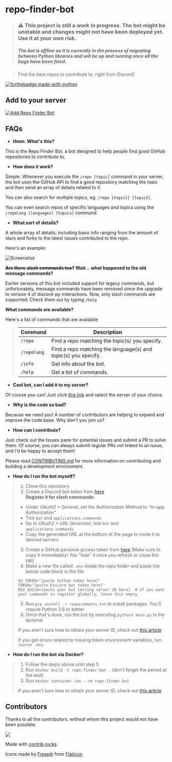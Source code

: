 <!-- markdownlint-disable-file MD029 MD033 MD040 -->
# repo-finder-bot

> ### ⚠️ This project is still a work in progress. The bot might be unstable and changes might not have been deployed yet. Use it at your own risk.
> ##### The bot is offline as it is currently in the process of migrating between Python libraries and will be up and running once all the bugs have been fixed.

> Find the best repos to contribute to, right from Discord!

[![forthebadge made-with-python](http://ForTheBadge.com/images/badges/made-with-python.svg)](https://www.python.org/)

## Add to your server

[![Add Repo Finder Bot](https://img.shields.io/badge/-Add%20Repo%20Finder%20Bot-141B2E?style=for-the-badge&logo=discord)](https://discord.com/api/oauth2/authorize?client_id=772682311346159616&permissions=2147871808&scope=bot%20applications.commands)

## FAQs

- **Hmm. What's this?**

This is the Repo Finder Bot, a bot designed to help people find good GitHub repositories to contribute to.

- **How does it work?**

Simple. Whenever you execute the `/repo [topic]` command in your server, the bot uses the GitHub API to find a good repository matching the topic and then send an array of details related to it.

You can also search for multiple topics, eg: `/repo [topic1] [topic2]`.

You can even search repos of specific languages *and* topics using the `/repolang [languages] [topics]` command.

- **What sort of details?**

A whole array of details, including basic info ranging from the amount of stars and forks to the latest issues contributed to the repo.

Here's an example:

![Screenshot](https://i.imgur.com/WFXDioS_d.webp?maxwidth=760&fidelity=grand)

~~**Are there slash commands too?**~~
**Wait... what happened to the old message commands?**

Earlier versions of this bot included support for legacy commands, but unfortunately, message commands have been removed since the upgrade to version 4 of discord-py-interactions. Now, only slash commands are supported. Check them out by typing `/help`

**What commands are available?**

Here's a list of commands that are available:

> | Command | Description |
> | --- | --- |
> | `/repo` | Find a repo matching the topic(s) you specify. |
> | `/repolang` | Find a repo matching the language(s) and topic(s) you specify. |
> | `/info` | Get info about the bot. |
> | `/help` | Get a list of commands. |

- **Cool bot, can I add it to my server?**

Of course you can! Just click [this link](https://discord.com/api/oauth2/authorize?client_id=772682311346159616&permissions=2147871808&scope=bot%20applications.commands) and select the server of your choice.

- **Why is the code so bad?**

Because we need you! A number of contributors are helping to expand and improve the code base. Why don't you join us?

- **How can I contribute?**

Just check out the Issues pane for potential issues and submit a PR to solve them. Of course, you can always submit regular PRs not linked to an issue, and I'd be happy to accept them!

Please read [CONTRIBUTING.md](https://github.com/savioxavier/repo-finder-bot/blob/main/CONTRIBUTING.md) for more information on contributing and building a development environment.

- **How do I run the bot myself?**

> 1. Clone this repository
> 2. Create a Discord bot token from [here](https://discord.com/developers/applications/)  
> **Register it for slash commands:**
>
> - Under *OAuth2 > General*, set the Authorization Method to "In-app Authorization"
> - Tick `bot` and `applications.commands`
> - Go to *OAuth2 > URL Generator*, tick `bot` and `applications.commands`
> - Copy the generated URL at the bottom of the page to invite it to desired servers
>
> 3. Create a GitHub personal access token from [here](https://github.com/settings/tokens/) (Make sure to copy it immediately! You "lose" it once you refresh or close the tab)
> 4. Make a new file called `.env` inside the repo folder and paste the below code block in the file
>
> ```
> GH_TOKEN="[paste Github token here]"
> TOKEN="[paste Discord bot token here]"
> DEV_GUILD=[paste your bot testing server ID here]  # if you want your commands to register globally, leave this empty 
> ```
>
> 5. Run `pip install -r requirements.txt` to install packages. You'll require Python 3.6 or better
> 6. Once that's done, run the bot by executing `python3 main.py` in the terminal
>
> If you aren't sure how to obtain your server ID, check out [this article](https://www.alphr.com/discord-find-server-id/)
>
> If you get errors related to missing token environment variables, run `source .env`

- **How do I run the bot via Docker?**

> 1. Follow the steps above until step 5
> 2. Run `docker build -t repo-finder-bot .` (don't forget the period at the end)
> 3. Run `docker container run --rm repo-finder-bot`
>
> If you aren't sure how to obtain your server ID, check out [this article](https://www.alphr.com/discord-find-server-id/)

## Contributors

Thanks to all the contributors, without whom this project would not have been possible.

<a href="https://github.com/savioxavier/repo-finder-bot/graphs/contributors">
  <img src="https://contrib.rocks/image?repo=savioxavier/repo-finder-bot" />
</a>

<br />

Made with [contrib.rocks](https://contrib.rocks).

Icons made by [Freepik](https://www.freepik.com) from [Flaticon](https://www.flaticon.com/).
